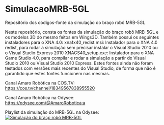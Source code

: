 # SimulacaoMRB-5GL
Repositório dos códigos-fonte da simulação do braço robô MRB-5GL

Neste repositório, consta os fontes da simulação do braço robô MRB-5GL e os modelos 3D do mesmo
feitos em Wings3D.
Também possui os seguintes instaladores para o XNA 4.0:
xnafx40_redist.msi: Instalador para o XNA 4.0 redist, para rodar a simulação sem precisar 
                    instalar o Visual Studio 2010 ou o Visual Studio Express 2010
XNAGS40_setup.exe: Instalador para o XNA Game Studio 4.0, para compilar e rodar a simulação 
                   a partir do Visual Studio 2010 ou Visual Studio 2010 Express.
Estes fontes ainda não foram testados com versões mais recentes do Visual Studio, de forma 
que não é garantido que estes fontes funcionem nas mesmas.

Canal Amaro Robótica na COS.TV:                                      
https://cos.tv/channel/18349567838955520

Canal Amaro Robótica na Odysee:                         
https://odysee.com/@AmaroRobotica:a

Playlist da simulação do MRB-5GL na Odysee:                         
[![Simulação do braço robô MRB-5GL](https://thumbs.odycdn.com/0c92bf28bd7fb48bada641330e733b1a.webp)](https://odysee.com/@AmaroRobotica:a/Simula%C3%A7%C3%A3o-do-bra%C3%A7o-rob%C3%B4-MRB-5GL:f)
